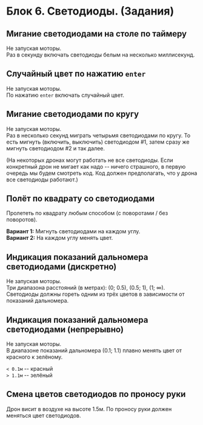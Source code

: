 # Блок 6. Светодиоды. (Задания)

## Мигание светодиодами на столе по таймеру

Не запуская моторы.\
Раз в секунду включать светодиоды белым на несколько миллисекунд.

## Случайный цвет по нажатию `enter`

Не запуская моторы.\
По нажатию `enter` включать случайный цвет.

## Мигание светодиодами по кругу

Не запуская моторы.\
Раз в несколько секунд миграть четырьмя светодиодами по кругу. То есть мигнуть (включить, выключить) светодиодом #1, затем сразу же мигнуть светодиодом #2 и так далее.

(На некоторых дронах могут работать не все светодиоды. Если конкретный дрон не мигает как надо -- ничего страшного, в первую очередь мы будем смотреть код. Код должен предполагать, что у дрона все светодиоды работают.)

## Полёт по квадрату со светодиодами

Пролететь по квадрату любым способом (с поворотами / без поворотов).

**Вариант 1:** Мигнуть светодиодами на каждом углу.\
**Вариант 2:** На каждом углу менять цвет.

## Индикация показаний дальномера светодиодами (дискретно)

Не запуская моторы.\
Три диапазона расстояний (в метрах): (0; 0.5), (0.5; 1), (1; ∞). Светодиоды должны гореть одним из трёх цветов в зависимости от показаний дальномера.

## Индикация показаний дальномера светодиодами (непрерывно)

Не запуская моторы.\
В диапазоне показаний дальномера (0.1; 1.1) плавно менять цвет от красного к зелёному.

`< 0.1м` -- красный\
`> 1.1м` -- зелёный

## Смена цветов светодиодов по проносу руки

Дрон висит в воздухе на высоте 1.5м. По проносу руки должен меняться цвет светодиодов.
